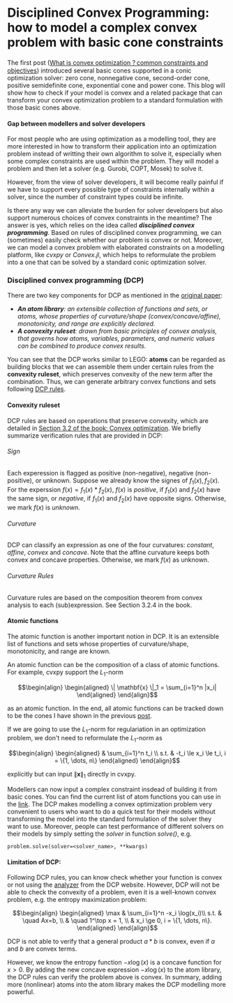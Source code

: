 <!-- ---
title: 'Disciplined Convex Programming: how to model a complex convex problem with basic building blocks?'
date: 2024-11-11
--- -->
Disciplined Convex Programming: how to model a complex convex problem with basic cone constraints
======

The first post ([What is convex optimization？common constraints and objectives](https://github.com/yuwenchen95/yuwenchen95.github.io/blob/master/_posts/Basics_of_convex_optimization/common_constraints_and_objectives.md)) introduced several basic cones supported in a conic optimization solver: zero cone, nonnegative cone, second-order cone, positive semidefinite cone, exponential cone and power cone. This blog will show how to check if your model is convex and a related package that can transform your convex optimization problem to a standard formulation with those basic cones above. 

<!-- ## Some commonly used convex terms
There are some commonly used functions that are convex in modelling a optimization problem:

###### Norms
For $x \in \mathbb{R}^n$, we have
- $L_1$-norm: $\| \mathbf{x} \|_1 = \sum_{i=1}^n |x_i|$
- $L_2$-norm: $\| \mathbf{x} \|_2 = \sqrt{\sum_{i=1}^n x_i^2}$
- Infinity norm: $\| \mathbf{x} \|_\infty = \max_{1 \leq i \leq n} |x_i|$
- $p$-norm: $\| \mathbf{x} \|_p = \left( \sum_{i=1}^n |x_i|^p \right)^{\frac{1}{p}}$
- Largest $k$-norm: $\| \mathbf{x} \|_{(k)} = \sum_{i=1}^{k} |x|_{[i]}$, where $|x|_{[i]}$ is the $i$-th largest absolute value of the components of $x$.
For a matrix $A \in \mathbb{R}^{m \times n}$, we have
- Frobenius norm: $\| A \|_F = \sqrt{\sum_{i=1}^m \sum_{j=1}^n |a_{ij}|^2}$
- Nuclear norm: $\| A \|_* = \sum_{i=1}^{\min\{m,n\}} \sigma_i$, $\sigma_i$ is the $i$-th singular value of $A$. -->

#### Gap between modellers and solver developers
For most people who are using optimization as a modelling tool, they are more interested in how to transform their application into an optimization problem instead of writting their own algorithm to solve it, especially when some complex constraints are used within the problem. They will model a problem and then let a solver (e.g. Gurobi, COPT, Mosek) to solve it.

However, from the view of solver developers, it will become really painful if we have to support every possible type of constraints internally within a solver, since the number of constraint types could be infinite. 

Is there any way we can alleviate the burden for solver developers but also support numerous choices of convex constraints in the meantime? The answer is yes, which relies on the idea called ***disciplined convex programming***. Based on rules of disciplined convex programming, we can (sometimes) easily check whether our problem is convex or not. Moreover, we can model a convex problem with elaborated constraints on a modelling platform, like *cvxpy* or *Convex.jl*, which helps to reformulate the problem into a one that can be solved by a standard conic optimization solver.

### Disciplined convex programming (DCP)
There are two key components for DCP as mentioned in the [original paper](https://stanford.edu/~boyd/papers/disc_cvx_prog.html):

- ***An atom library**: an extensible collection of functions and sets, or atoms, whose properties of curvature/shape (convex/concave/affine), monotonicity, and range are explicitly declared.*
- ***A convexity ruleset**: drawn from basic principles of convex analysis, that governs how atoms, variables, parameters, and numeric values can be combined to produce convex results.*

You can see that the DCP works similar to LEGO: **atoms** can be regarded as building blocks that we can assemble them under certain rules from the **convexity ruleset**, which preserves convexity of the new term after the combination. Thus, we can generate arbitrary convex functions and sets following [DCP rules](https://dcp.stanford.edu/rules). 
#### Convexity ruleset
DCP rules are based on operations that preserve convexity, which are detailed in [Section 3.2 of the book: Convex optimization](https://web.stanford.edu/~boyd/cvxbook/). We briefly summarize verification rules that are provided in DCP:

###### Sign
Each experession is flagged as  positive (non-negative), negative (non-positive), or unknown. Suppose we already know the signes of $f_1(x), f_2(x)$. For the experssion $f(x) = f_1(x)*f_2(x)$, $f(x)$ is *positive*, if $f_1(x)$ and $f_2(x)$ have the same sign, or *negative*, if $f_1(x)$ and $f_2(x)$ have opposite signs. Otherwise, we mark $f(x)$ is *unknown*.

###### Curvature
DCP can classify an expression as one of the four curvatures: *constant*, *affine*, *convex* and *concave*. Note that the affine curvature keeps both convex and concave properties. Otherwise, we mark $f(x)$ as unknown.

###### Curvature Rules
Curvature rules are based on the composition theorem from convex analysis to each (sub)expression. See Section 3.2.4 in the book.

#### Atomic functions
The atomic function is another important notion in DCP. It is an extensible list of functions and sets whose properties of curvature/shape, monotonicity, and range are known. 

An atomic function can be the composition of a class of atomic functions. For example, cvxpy support the $L_1$-norm 
```math
\begin{align}
\begin{aligned}
\| \mathbf{x} \|_1 = \sum_{i=1}^n |x_i| 
\end{aligned}
\end{align}
```
as an atomic function. In the end, all atomic functions can be tracked down to be the cones I have shown in the previous [post](https://github.com/yuwenchen95/yuwenchen95.github.io/blob/master/_posts/Basics_of_convex_optimization/common_constraints_and_objectives.md).

If we are going to use the $L_1$-norm for regulariation in an optimization problem, we don't need to reformulate the $L_1$-norm as
```math
\begin{align}
\begin{aligned}
& \sum_{i=1}^n t_i \\
s.t. & -t_i \le x_i \le t_i, i = \{1, \dots, n\} 
\end{aligned}
\end{align}
```
explicitly but can input $\| \mathbf{x} \|_1$ directly in cvxpy. 

Modellers can now input a complex constraint insdead of building it from basic cones. You can find the current list of atom functions you can use in the [link](https://www.cvxpy.org/tutorial/functions/index.html#scalar-functions). The DCP makes modelling a convex optimization problem very convenient to users who want to do a quick test for their models without transforming the model into the standard formulation of the solver they want to use. Moreover, people can test performance of different solvers on their models by simply setting the *solver* in function *solve()*, e.g.
```
problem.solve(solver=<solver_name>, **kwargs)
```


#### Limitation of DCP: 
Following DCP rules, you can know check whether your function is convex or not using the [analyzer](https://dcp.stanford.edu/analyzer) from the DCP website. However, DCP will not be able to check the convexity of a problem, even it is a well-known convex problem, e.g. the entropy maximization problem:
```math
\begin{align}
\begin{aligned}
\max & \sum_{i=1}^n -x_i \log(x_i)\\
s.t. & \quad Ax=b, \\
    & \quad 1^\top x = 1, \\
    & x_i \ge 0, i = \{1, \dots, n\}.
\end{aligned}
\end{align}
```
DCP is not able to verify that a general product $a*b$ is convex, even if $a$ and $b$ are convex terms. 

However, we know the entropy function $-x \log(x)$ is a concave function for $x > 0$. By adding the new concave expression $-x \log(x)$ to the atom library, the DCP rules can verify the problem above is convex. In summary, adding more (nonlinear) atoms into the atom library makes the DCP modelling more powerful. 
